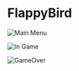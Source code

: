 # FlappyBird

![Main Menu](https://drive.google.com/uc?export=download&id=1y25UF2UEc1JbtHxl4GZchfkgPmuVPXub)

![In Game](https://drive.google.com/uc?export=download&id=1YZ0nKPQ-hbRAdQMF9F-qpG7rYMDXcosl)

![GameOver](https://drive.google.com/uc?export=download&id=1d9bzYxWghfYs3ZhcrijQg8WLHGnyBSU0)

